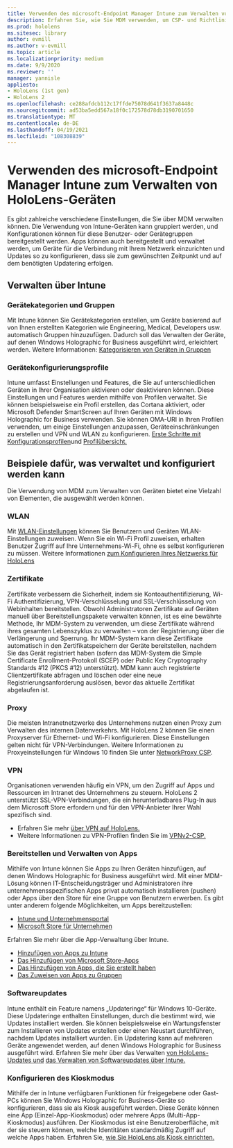 ```yaml
---
title: Verwenden des microsoft-Endpoint Manager Intune zum Verwalten von HoloLens-Geräten
description: Erfahren Sie, wie Sie MDM verwenden, um CSP- und Richtlinienfunktionen zu konfigurieren und HoloLens Mixed Reality-Geräte mit Intune im großen Stil zu verwalten.
ms.prod: hololens
ms.sitesec: library
author: evmill
ms.author: v-evmill
ms.topic: article
ms.localizationpriority: medium
ms.date: 9/9/2020
ms.reviewer: ''
manager: yannisle
appliesto:
- HoloLens (1st gen)
- HoloLens 2
ms.openlocfilehash: ce288afdcb112c17ffde75078d641f3637a8448c
ms.sourcegitcommit: ad53ba5edd567a18f0c172578d78db3190701650
ms.translationtype: MT
ms.contentlocale: de-DE
ms.lasthandoff: 04/19/2021
ms.locfileid: "108308839"
---
```

# <a name="using-microsofts-endpoint-manager-intune-to-manage-hololens-devices"></a>Verwenden des microsoft-Endpoint Manager Intune zum Verwalten von HoloLens-Geräten

Es gibt zahlreiche verschiedene Einstellungen, die Sie über MDM verwalten können. Die Verwendung von Intune-Geräten kann gruppiert werden, und Konfigurationen können für diese Benutzer- oder Gerätegruppen bereitgestellt werden. Apps können auch bereitgestellt und verwaltet werden, um Geräte für die Verbindung mit Ihrem Netzwerk einzurichten und Updates so zu konfigurieren, dass sie zum gewünschten Zeitpunkt und auf dem benötigten Updatering erfolgen. 

## <a name="how-to-manage-via-intune"></a>Verwalten über Intune

### <a name="device-categories-and-groups"></a>Gerätekategorien und Gruppen
Mit Intune können Sie Gerätekategorien erstellen, um Geräte basierend auf von Ihnen erstellten Kategorien wie Engineering, Medical, Developers usw. automatisch Gruppen hinzuzufügen. Dadurch soll das Verwalten der Geräte, auf denen Windows Holographic for Business ausgeführt wird, erleichtert werden.
Weitere Informationen: [Kategorisieren von Geräten in Gruppen](https://docs.microsoft.com/mem/intune/enrollment/device-group-mapping)

### <a name="device-configuration-profiles"></a>Gerätekonfigurierungsprofile
Intune umfasst Einstellungen und Features, die Sie auf unterschiedlichen Geräten in Ihrer Organisation aktivieren oder deaktivieren können. Diese Einstellungen und Features werden mithilfe von Profilen verwaltet. Sie können beispielsweise ein Profil erstellen, das Cortana aktiviert, oder Microsoft Defender SmartScreen auf Ihren Geräten mit Windows Holographic for Business verwenden.
Sie können OMA-URI in Ihren Profilen verwenden, um einige Einstellungen anzupassen, Geräteeinschränkungen zu erstellen und VPN und WLAN zu konfigurieren.
[Erste Schritte mit Konfigurationsprofilen](https://docs.microsoft.com/mem/intune/configuration/device-profiles)und [Profilübersicht.](https://docs.microsoft.com/mem/intune/configuration/device-profile-create)

## <a name="examples-of-what-can-be-managed-and-configured"></a>Beispiele dafür, was verwaltet und konfiguriert werden kann

Die Verwendung von MDM zum Verwalten von Geräten bietet eine Vielzahl von Elementen, die ausgewählt werden können. 

### <a name="wi-fi"></a>WLAN
Mit [WLAN-Einstellungen](https://docs.microsoft.com/mem/intune/configuration/wi-fi-settings-configure) können Sie Benutzern und Geräten WLAN-Einstellungen zuweisen. Wenn Sie ein Wi-Fi Profil zuweisen, erhalten Benutzer Zugriff auf Ihre Unternehmens-Wi-Fi, ohne es selbst konfigurieren zu müssen.
Weitere Informationen [zum Konfigurieren Ihres Netzwerks für HoloLens](hololens-commercial-infrastructure.md)

### <a name="certificates"></a>Zertifikate
Zertifikate verbessern die Sicherheit, indem sie Kontoauthentifizierung, Wi-Fi Authentifizierung, VPN-Verschlüsselung und SSL-Verschlüsselung von Webinhalten bereitstellen. Obwohl Administratoren Zertifikate auf Geräten manuell über Bereitstellungspakete verwalten können, ist es eine bewährte Methode, Ihr MDM-System zu verwenden, um diese Zertifikate während ihres gesamten Lebenszyklus zu verwalten – von der Registrierung über die Verlängerung und Sperrung. Ihr MDM-System kann diese Zertifikate automatisch in den Zertifikatspeichern der Geräte bereitstellen, nachdem Sie das Gerät registriert haben (sofern das MDM-System die Simple Certificate Enrollment-Protokoll (SCEP) oder Public Key Cryptography Standards #12 (PKCS #12) unterstützt). MDM kann auch registrierte Clientzertifikate abfragen und löschen oder eine neue Registrierungsanforderung auslösen, bevor das aktuelle Zertifikat abgelaufen ist. 

### <a name="proxy"></a>Proxy
Die meisten Intranetnetzwerke des Unternehmens nutzen einen Proxy zum Verwalten des internen Datenverkehrs. Mit HoloLens 2 können Sie einen Proxyserver für Ethernet- und Wi-Fi konfigurieren. Diese Einstellungen gelten nicht für VPN-Verbindungen. Weitere Informationen zu Proxyeinstellungen für Windows 10 finden Sie unter [NetworkProxy CSP](https://docs.microsoft.com/windows/client-management/mdm/networkproxy-csp).

### <a name="vpn"></a>VPN
Organisationen verwenden häufig ein VPN, um den Zugriff auf Apps und Ressourcen im Intranet des Unternehmens zu steuern. HoloLens 2 unterstützt SSL-VPN-Verbindungen, die ein herunterladbares Plug-In aus dem Microsoft Store erfordern und für den VPN-Anbieter Ihrer Wahl spezifisch sind. 
- Erfahren Sie mehr [über VPN auf HoloLens.](hololens-network.md#vpn)
- Weitere Informationen zu VPN-Profilen finden Sie im [VPNv2-CSP.](https://docs.microsoft.com/windows/client-management/mdm/vpnv2-csp)

### <a name="deploy-and-manage-apps"></a>Bereitstellen und Verwalten von Apps
Mithilfe von Intune können Sie Apps zu Ihren Geräten hinzufügen, auf denen Windows Holographic for Business ausgeführt wird. Mit einer MDM-Lösung können IT-Entscheidungsträger und Administratoren ihre unternehmensspezifischen Apps privat automatisch installieren (pushen) oder Apps über den Store für eine Gruppe von Benutzern erwerben. Es gibt unter anderem folgende Möglichkeiten, um Apps bereitzustellen:
-   [Intune und Unternehmensportal]( app-deploy-intune.md)
-   [Microsoft Store für Unternehmen]( app-deploy-store-business.md)

Erfahren Sie mehr über die App-Verwaltung über Intune.
-   [Hinzufügen von Apps zu Intune](https://docs.microsoft.com/mem/intune/apps/apps-add)
-   [Das Hinzufügen von Microsoft Store-Apps](https://docs.microsoft.com/mem/intune/apps/store-apps-windows)
-   [Das Hinzufügen von Apps, die Sie erstellt haben](https://docs.microsoft.com/mem/intune/apps/lob-apps-windows)
- [Das Zuweisen von Apps zu Gruppen](https://docs.microsoft.com/mem/intune/apps/apps-deploy)

### <a name="software-updates"></a>Softwareupdates
Intune enthält ein Feature namens „Updateringe“ für Windows 10-Geräte. Diese Updateringe enthalten Einstellungen, durch die bestimmt wird, wie Updates installiert werden. Sie können beispielsweise ein Wartungsfenster zum Installieren von Updates erstellen oder einen Neustart durchführen, nachdem Updates installiert wurden. Ein Updatering kann auf mehreren Geräte angewendet werden, auf denen Windows Holographic for Business ausgeführt wird.
Erfahren Sie mehr über das Verwalten [von HoloLens-Updates und](hololens-updates.md) [das Verwalten von Softwareupdates über Intune.](https://docs.microsoft.com/mem/intune/protect/windows-update-for-business-configure)

### <a name="configure-kiosk-mode"></a>Konfigurieren des Kioskmodus
Mithilfe der in Intune verfügbaren Funktionen für freigegebene oder Gast-PCs können Sie Windows Holographic for Business-Geräte so konfigurieren, dass sie als Kiosk ausgeführt werden. Diese Geräte können eine App (Einzel-App-Kioskmodus) oder mehrere Apps (Multi-App-Kioskmodus) ausführen. Der Kioskmodus ist eine Benutzeroberfläche, mit der sie steuern können, welche Identitäten standardmäßig Zugriff auf welche Apps haben.
Erfahren Sie, [wie Sie HoloLens als Kiosk einrichten.]( hololens-kiosk.md)

